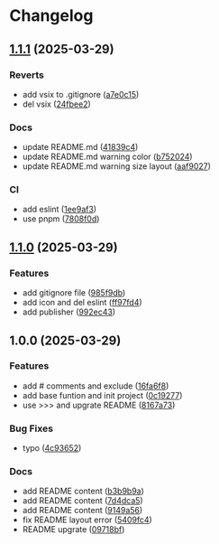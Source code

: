 # Changelog

## [1.1.1](https://github.com/jiangxue-analysis/comment-hide/compare/v1.1.0...v1.1.1) (2025-03-29)


### Reverts

* add vsix to .gitignore ([a7e0c15](https://github.com/jiangxue-analysis/comment-hide/commit/a7e0c150568ac60bcdd0551d51f3ebdeb969b5a4))
* del vsix ([24fbee2](https://github.com/jiangxue-analysis/comment-hide/commit/24fbee2522810f74b9a2d7c6401cd7593ff76a72))


### Docs

* update README.md ([41839c4](https://github.com/jiangxue-analysis/comment-hide/commit/41839c475b74a26aeeec30a9360357cdff59272d))
* update README.md warning color ([b752024](https://github.com/jiangxue-analysis/comment-hide/commit/b7520241ce7fc99e2bf08740e5339d7b99ef08e9))
* update README.md warning size layout ([aaf9027](https://github.com/jiangxue-analysis/comment-hide/commit/aaf902758856c334ce41492e17b4c46997d80aa7))


### CI

* add eslint ([1ee9af3](https://github.com/jiangxue-analysis/comment-hide/commit/1ee9af33cfff51292f857ee8c50d02ccb550f84b))
* use pnpm ([7808f0d](https://github.com/jiangxue-analysis/comment-hide/commit/7808f0d931289f9f57067ba4a80bef734a067e66))

## [1.1.0](https://github.com/jiangxue-analysis/comment-hide/compare/v1.0.0...v1.1.0) (2025-03-29)


### Features

* add gitignore file ([985f9db](https://github.com/jiangxue-analysis/comment-hide/commit/985f9dbf7c02799c7afc598d7397a9093ef30c6f))
* add icon and del eslint ([ff97fd4](https://github.com/jiangxue-analysis/comment-hide/commit/ff97fd48a04765ca81b34b10f91087bda61754e0))
* add publisher ([992ec43](https://github.com/jiangxue-analysis/comment-hide/commit/992ec435572bbc43b7ff20d04da65e9bcd72bd03))

## 1.0.0 (2025-03-29)


### Features

* add # comments and exclude ([16fa6f8](https://github.com/jiangxue-analysis/comment-hide/commit/16fa6f8376086005ce61d3598c75a0867dc6e877))
* add base funtion and init project ([0c19277](https://github.com/jiangxue-analysis/comment-hide/commit/0c19277e97f34716ae489cc90d96e2c432addcd0))
* use &gt;>> and upgrate README ([8167a73](https://github.com/jiangxue-analysis/comment-hide/commit/8167a73e8d4d3f7999ecad0f9e83a312b2b05084))


### Bug Fixes

* typo ([4c93652](https://github.com/jiangxue-analysis/comment-hide/commit/4c93652ee4b2f9d317c5418f0d19a7c92f17cfb9))


### Docs

* add README content ([b3b9b9a](https://github.com/jiangxue-analysis/comment-hide/commit/b3b9b9a34b19a86009c0607af2a536bd90616c0f))
* add README content ([7d4dca5](https://github.com/jiangxue-analysis/comment-hide/commit/7d4dca5c14e4985f47f469f1ddedd4797ac7ba03))
* add README content ([9149a56](https://github.com/jiangxue-analysis/comment-hide/commit/9149a5629753157fa7de60aac74d99b44a256810))
* fix README  layout error ([5409fc4](https://github.com/jiangxue-analysis/comment-hide/commit/5409fc400d881785d844a9cbb01f30b4670ee920))
* README upgrate ([09718bf](https://github.com/jiangxue-analysis/comment-hide/commit/09718bf181a1054f5698ffc8d47c21a9ceb513d9))
